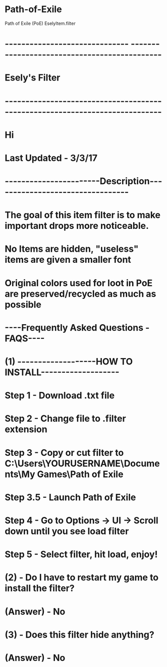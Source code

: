 # Path-of-Exile
Path of Exile (PoE)
 EselyItem.filter
# ------------------------------ ---------------------------------------------
#                              Esely's Filter
# ----------------------------------------------------------------------------

# Hi
# Last Updated - 3/3/17

# -----------------------Description---------------------------------
# The goal of this item filter is to make important drops more noticeable. 
# No Items are hidden, "useless" items are given a smaller font
# Original colors used for loot in PoE are preserved/recycled as much as possible



# ----Frequently Asked Questions - FAQS----

# (1) -------------------HOW TO INSTALL-------------------  
# 				Step 1	 - Download .txt file
#				Step 2	 - Change file to .filter extension
#  				Step 3	 - Copy or cut filter to C:\Users\YOURUSERNAME\Documents\My Games\Path of Exile 	
#				Step 3.5 - Launch Path of Exile
#				Step 4	 - Go to Options -> UI -> Scroll down until you see load filter
#				Step 5	 - Select filter, hit load, enjoy!
		
# (2) - Do I have to restart my game to install the filter?
# (Answer) - No

# (3) - Does this filter hide anything?
# (Answer) - No
